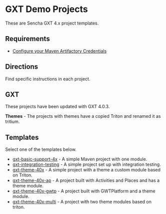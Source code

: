 # GXT Demo Projects
These are Sencha GXT 4.x project templates.

## Requirements

* [Configure your Maven Artifactory Credentials](http://docs.sencha.com/gxt/4.x/guides/getting_started/maven/Maven.html)

## Directions
Find specific instructions in each project. 

## GXT 
These projects have been updated with GXT 4.0.3. 

**Themes** - The projects with themes have a copied Triton and renamed it as tritium. 

## Templates
Select one of the templates below. 

* [gxt-basic-support-4x](./gxt-basic-support-4x) - A simple Maven project with one module. 
* [gxt-integration-testing](./gxt-integration-testing) - A simple project set up with integration testing.
* [gxt-theme-40x](./gxt-theme-40x) - A simple project with a theme a custom module based on Triton.
* [gxt-theme-40x-ap](./gxt-theme-40x-ap) - A project built with Activities and Places and has a theme module.
* [gxt-theme-40x-gwtp](./gxt-theme-40x-gwtp) - A project built with GWTPlatform and a theme module.
* [gxt-theme-40x-multi](./gxt-theme-40x-multi) - A project with two theme modules based on triton. 




